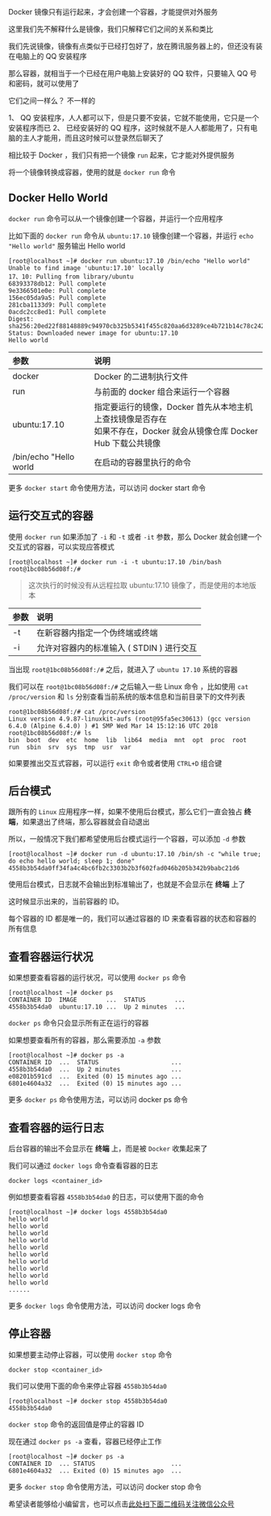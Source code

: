 Docker 镜像只有运行起来，才会创建一个容器，才能提供对外服务

这里我们先不解释什么是镜像，我们只解释它们之间的关系和类比

我们先说镜像，镜像有点类似于已经打包好了，放在腾讯服务器上的，但还没有装在电脑上的 QQ 安装程序

那么容器，就相当于一个已经在用户电脑上安装好的 QQ 软件，只要输入 QQ 号和密码，就可以使用了

它们之间一样么？ 不一样的

1、  QQ 安装程序，人人都可以下，但是只要不安装，它就不能使用，它只是一个安装程序而已
2、  已经安装好的 QQ 程序，这时候就不是人人都能用了，只有电脑的主人才能用，而且这时候可以登录然后聊天了

相比较于 Docker ，我们只有把一个镜像 `run` 起来，它才能对外提供服务

将一个镜像转换成容器，使用的就是 `docker run` 命令

## Docker Hello World ##

`docker run` 命令可以从一个镜像创建一个容器，并运行一个应用程序

比如下面的 `docker run` 命令从 `ubuntu:17.10` 镜像创建一个容器，并运行 `echo "Hello world"` 服务输出 Hello world

```
[root@localhost ~]# docker run ubuntu:17.10 /bin/echo "Hello world"
Unable to find image 'ubuntu:17.10' locally
17、10: Pulling from library/ubuntu
68393378db12: Pull complete 
9e3366501e0e: Pull complete 
156ec05da9a5: Pull complete 
281cba1133d9: Pull complete 
0acdc2cc8ed1: Pull complete 
Digest: sha256:20ed22f88148889c94970cb325b5341f455c820aa6d3289ce4b721b14c78c242
Status: Downloaded newer image for ubuntu:17.10
Hello world
```

<table> 
 <thead> 
  <tr> 
   <th align="left">参数</th> 
   <th align="left">说明</th> 
  </tr> 
 </thead> 
 <tbody> 
  <tr> 
   <td align="left">docker</td> 
   <td align="left">Docker 的二进制执行文件</td> 
  </tr> 
  <tr> 
   <td align="left">run</td> 
   <td align="left">与前面的 docker 组合来运行一个容器</td> 
  </tr> 
  <tr> 
   <td align="left">ubuntu:17.10</td> 
   <td align="left">指定要运行的镜像，Docker 首先从本地主机上查找镜像是否存在<br>如果不存在，Docker 就会从镜像仓库 Docker Hub 下载公共镜像</td> 
  </tr> 
  <tr> 
   <td align="left">/bin/echo "Hello world</td> 
   <td align="left">在启动的容器里执行的命令</td> 
  </tr> 
 </tbody> 
</table>

更多 `docker start` 命令使用方法，可以访问 docker start 命令

## 运行交互式的容器 ##

使用 `docker run` 如果添加了 `-i` 和 `-t` 或者 `-it` 参数，那么 Docker 就会创建一个交互式的容器，可以实现应答模式

```
[root@localhost ~]# docker run -i -t ubuntu:17.10 /bin/bash
root@1bc08b56d08f:/#  
```

> 这次执行的时候没有从远程拉取 ubuntu:17.10 镜像了，而是使用的本地版本

<table> 
 <thead> 
  <tr> 
   <th align="left">参数</th> 
   <th align="left">说明</th> 
  </tr> 
 </thead> 
 <tbody> 
  <tr> 
   <td align="left">-t</td> 
   <td align="left">在新容器内指定一个伪终端或终端</td> 
  </tr> 
  <tr> 
   <td align="left">-i</td> 
   <td align="left">允许对容器内的标准输入 ( STDIN ) 进行交互</td> 
  </tr> 
 </tbody> 
</table>

当出现 `root@1bc08b56d08f:/#` 之后，就进入了 `ubuntu 17.10` 系统的容器

我们可以在 `root@1bc08b56d08f:/#` 之后输入一些 Linux 命令 ，比如使用 `cat /proc/version` 和 `ls` 分别查看当前系统的版本信息和当前目录下的文件列表

```
root@1bc08b56d08f:/# cat /proc/version
Linux version 4.9.87-linuxkit-aufs (root@95fa5ec30613) (gcc version 6.4.0 (Alpine 6.4.0) ) #1 SMP Wed Mar 14 15:12:16 UTC 2018
root@1bc08b56d08f:/# ls
bin  boot  dev  etc  home  lib  lib64  media  mnt  opt  proc  root  run  sbin  srv  sys  tmp  usr  var
```

如果要推出交互式容器，可以运行 `exit` 命令或者使用 `CTRL+D` 组合键

## 后台模式 ##

跟所有的 `Linux` 应用程序一样，如果不使用后台模式，那么它们一直会独占 **终端**，如果退出了终端，那么容器就会自动退出

所以，一般情况下我们都希望使用后台模式运行一个容器，可以添加 `-d` 参数

```
[root@localhost ~]# docker run -d ubuntu:17.10 /bin/sh -c "while true; do echo hello world; sleep 1; done"
4558b3b54da0ff34fa4c4bc6fb2c3303b2b3f602fad046b205b342b9babc21d6
```

使用后台模式，日志就不会输出到标准输出了，也就是不会显示在 **终端** 上了

这时候显示出来的，当前容器的 ID。

每个容器的 ID 都是唯一的，我们可以通过容器的 ID 来查看容器的状态和容器的所有信息

## 查看容器运行状况 ##

如果想要查看容器的运行状况，可以使用 `docker ps` 命令

```
[root@localhost ~]# docker ps
CONTAINER ID  IMAGE        ...  STATUS        ...
4558b3b54da0  ubuntu:17.10 ...  Up 2 minutes  ...
```

`docker ps` 命令只会显示所有正在运行的容器

如果想要查看所有的容器，那么需要添加 `-a` 参数

```
[root@localhost ~]# docker ps -a
CONTAINER ID  ...  STATUS                    ...
4558b3b54da0  ...  Up 2 minutes              ...
e08201b591cd  ...  Exited (0) 15 minutes ago ...
6801e4604a32  ...  Exited (0) 15 minutes ago ...
```

更多 `docker ps` 命令使用方法，可以访问 docker ps 命令

## 查看容器的运行日志 ##

后台容器的输出不会显示在 **终端** 上，而是被 `Docker` 收集起来了

我们可以通过 `docker logs` 命令查看容器的日志

```
docker logs <container_id>
```

例如想要查看容器 `4558b3b54da0` 的日志，可以使用下面的命令

```
[root@localhost ~]# docker logs 4558b3b54da0
hello world
hello world
hello world
hello world
hello world
hello world
hello world
hello world
hello world
hello world
......
```

更多 `docker logs` 命令使用方法，可以访问 docker logs 命令

## 停止容器 ##

如果想要主动停止容器，可以使用 `docker stop` 命令

```
docker stop <container_id>
```

我们可以使用下面的命令来停止容器 `4558b3b54da0`

```
[root@localhost ~]# docker stop 4558b3b54da0
4558b3b54da0
```

`docker stop` 命令的返回值是停止的容器 ID

现在通过 `docker ps -a` 查看，容器已经停止工作

```
[root@localhost ~]# docker ps -a
CONTAINER ID  ... STATUS                     ...
6801e4604a32  ... Exited (0) 15 minutes ago  ...
```

更多 `docker stop` 命令使用方法，可以访问 docker stop 命令

希望读者能够给小编留言，也可以点击[此处扫下面二维码关注微信公众号](https://www.ycbbs.vip/?p=28 "此处扫下面二维码关注微信公众号")